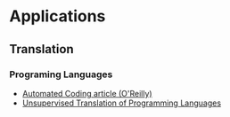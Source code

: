 # Applications

## Translation

### Programing Languages

* [Automated Coding article (O'Reilly)](https://www.oreilly.com/radar/automated-coding-and-the-future-of-programming/?sfmc_id=85378584&utm_medium=email&utm_source=platform+b2b&utm_campaign=engagement&utm_content=whats+new+thinking+20200831)
* [Unsupervised Translation of Programming Languages](https://arxiv.org/pdf/2006.03511.pdf)